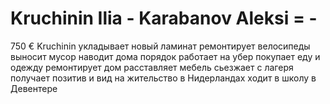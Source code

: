 # Kruchinin Ilia - Karabanov Aleksi = - 
750 €
Kruchinin 
 укладывает новый ламинат
ремонтирует велосипеды
выносит мусор 
наводит дома порядок
работает на убер
покупает еду и одежду
ремонтирует дом
расставляет мебель
сьезжает с лагеря
получает позитив и вид на жительство в Нидерландах
ходит в школу в Девентере 

